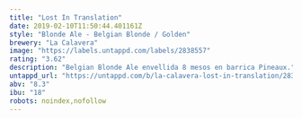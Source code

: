 ```yaml
---
title: "Lost In Translation"
date: 2019-02-10T11:50:44.401161Z
style: "Blonde Ale - Belgian Blonde / Golden"
brewery: "La Calavera"
image: "https://labels.untappd.com/labels/2838557"
rating: "3.62"
description: "Belgian Blonde Ale envellida 8 mesos en barrica Pineaux."
untappd_url: "https://untappd.com/b/la-calavera-lost-in-translation/2838557"
abv: "8.3"
ibu: "18"
robots: noindex,nofollow
---
```

